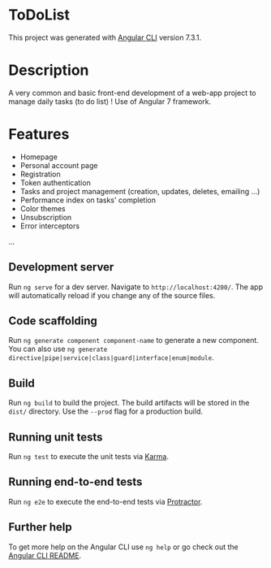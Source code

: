 # ToDoList

This project was generated with [Angular CLI](https://github.com/angular/angular-cli) version 7.3.1.

# Description

A very common and basic front-end development of a web-app project to manage daily tasks (to do list) ! Use of Angular 7 framework.

# Features

- Homepage
- Personal account page
- Registration
- Token authentication
- Tasks and project management (creation, updates, deletes, emailing ...)
- Performance index on tasks' completion
- Color themes
- Unsubscription
- Error interceptors

...

## Development server

Run `ng serve` for a dev server. Navigate to `http://localhost:4200/`. The app will automatically reload if you change any of the source files.

## Code scaffolding

Run `ng generate component component-name` to generate a new component. You can also use `ng generate directive|pipe|service|class|guard|interface|enum|module`.

## Build

Run `ng build` to build the project. The build artifacts will be stored in the `dist/` directory. Use the `--prod` flag for a production build.

## Running unit tests

Run `ng test` to execute the unit tests via [Karma](https://karma-runner.github.io).

## Running end-to-end tests

Run `ng e2e` to execute the end-to-end tests via [Protractor](http://www.protractortest.org/).

## Further help

To get more help on the Angular CLI use `ng help` or go check out the [Angular CLI README](https://github.com/angular/angular-cli/blob/master/README.md).




